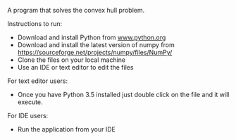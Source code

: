 A program that solves the convex hull problem.

Instructions to run:

- Download and install Python from www.python.org
- Download and install the latest version of numpy from https://sourceforge.net/projects/numpy/files/NumPy/
- Clone the files on your local machine
- Use an IDE or text editor to edit the files

For text editor users:
- Once you have Python 3.5 installed just double click on the file and it will execute.

For IDE users:
- Run the application from your IDE